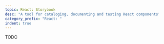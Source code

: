 ```yaml
---
topic: React: Storybook
desc: "A tool for cataloging, documenting and testing React components"
category_prefix: "React: "
indent: true
---
```


TODO
